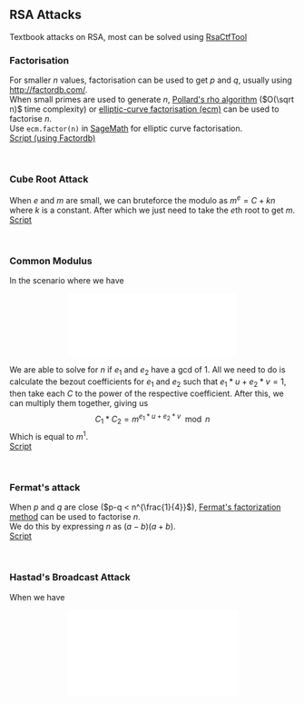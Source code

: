 RSA Attacks
-
Textbook attacks on RSA, most can be solved using [RsaCtfTool](https://github.com/RsaCtfTool/RsaCtfTool)  

### Factorisation
For smaller $n$ values, factorisation can be used to get $p$ and $q$, usually using http://factordb.com/.  
When small primes are used to generate $n$, [Pollard's rho algorithm](https://en.wikipedia.org/wiki/Pollard%27s_rho_algorithm) ($O(\sqrt n)$ time complexity) or [elliptic-curve factorisation (ecm)](https://en.wikipedia.org/wiki/Lenstra_elliptic-curve_factorization) can be used to factorise $n$.  
Use `ecm.factor(n)` in [SageMath](https://doc.sagemath.org/html/en/reference/interfaces/sage/interfaces/ecm.html) for elliptic curve factorisation.  
[Script (using Factordb)](scripts/Factor_n.py)

<br>

### Cube Root Attack
When $e$ and $m$ are small, we can bruteforce the modulo as $m^e = C + kn$ where $k$ is a constant. After which we just need to take the $e$th root to get $m$.  
[Script](scripts/Cube_Root_Attack.py)

<br>

### Common Modulus
In the scenario where we have  

<p align="center">
  <img src="../../assets/images/CommonMod.svg">
</p>  

We are able to solve for $n$ if $e_1$ and $e_2$ have a gcd of 1.
All we need to do is calculate the bezout coefficients for $e_1$ and $e_2$ such that $e_{1}*u + e_{2}*v = 1$, then take each $C$ to the power of the respective coefficient.
After this, we can multiply them together, giving us
$$C_1 * C_2 = m^{e_{1}*u + e_{2}*v} \mod n$$
Which is equal to $m^1$.  
[Script](scripts/Common_Mod.py)

<br>

### Fermat's attack
When $p$ and $q$ are close ($p-q < n^{\frac{1}{4}}$), [Fermat's factorization method](https://en.wikipedia.org/wiki/Fermat%27s_factorization_method) can be used to factorise $n$.  
We do this by expressing $n$ as $(a-b)(a+b)$.  
[Script](scripts/Fermat_Attack.py)

<br>

### Hastad's Broadcast Attack
When we have
<p align="center">
  <img src="../../assets/images/Hastad.svg">
</p>  
